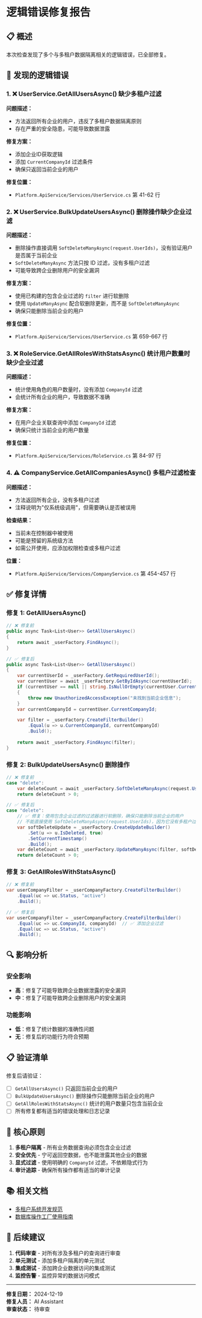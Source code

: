 # 逻辑错误修复报告

## 📋 概述

本次检查发现了多个与多租户数据隔离相关的逻辑错误，已全部修复。

## 🐛 发现的逻辑错误

### 1. ❌ UserService.GetAllUsersAsync() 缺少多租户过滤

**问题描述：**
- 方法返回所有企业的用户，违反了多租户数据隔离原则
- 存在严重的安全隐患，可能导致数据泄露

**修复方案：**
- 添加企业ID获取逻辑
- 添加 `CurrentCompanyId` 过滤条件
- 确保只返回当前企业的用户

**修复位置：**
- `Platform.ApiService/Services/UserService.cs` 第 41-62 行

### 2. ❌ UserService.BulkUpdateUsersAsync() 删除操作缺少企业过滤

**问题描述：**
- 删除操作直接调用 `SoftDeleteManyAsync(request.UserIds)`，没有验证用户是否属于当前企业
- `SoftDeleteManyAsync` 方法只按 ID 过滤，没有多租户过滤
- 可能导致跨企业删除用户的安全漏洞

**修复方案：**
- 使用已构建的包含企业过滤的 `filter` 进行软删除
- 使用 `UpdateManyAsync` 配合软删除更新，而不是 `SoftDeleteManyAsync`
- 确保只能删除当前企业的用户

**修复位置：**
- `Platform.ApiService/Services/UserService.cs` 第 659-667 行

### 3. ❌ RoleService.GetAllRolesWithStatsAsync() 统计用户数量时缺少企业过滤

**问题描述：**
- 统计使用角色的用户数量时，没有添加 `CompanyId` 过滤
- 会统计所有企业的用户，导致数据不准确

**修复方案：**
- 在用户企业关联查询中添加 `CompanyId` 过滤
- 确保只统计当前企业的用户数量

**修复位置：**
- `Platform.ApiService/Services/RoleService.cs` 第 84-97 行

### 4. ⚠️ CompanyService.GetAllCompaniesAsync() 多租户过滤检查

**问题描述：**
- 方法返回所有企业，没有多租户过滤
- 注释说明为"仅系统级调用"，但需要确认是否被误用

**检查结果：**
- 当前未在控制器中被使用
- 可能是预留的系统级方法
- 如需公开使用，应添加权限检查或多租户过滤

**位置：**
- `Platform.ApiService/Services/CompanyService.cs` 第 454-457 行

## ✅ 修复详情

### 修复 1: GetAllUsersAsync()

```csharp
// ❌ 修复前
public async Task<List<User>> GetAllUsersAsync()
{
    return await _userFactory.FindAsync();
}

// ✅ 修复后
public async Task<List<User>> GetAllUsersAsync()
{
    var currentUserId = _userFactory.GetRequiredUserId();
    var currentUser = await _userFactory.GetByIdAsync(currentUserId);
    if (currentUser == null || string.IsNullOrEmpty(currentUser.CurrentCompanyId))
    {
        throw new UnauthorizedAccessException("未找到当前企业信息");
    }
    var currentCompanyId = currentUser.CurrentCompanyId;

    var filter = _userFactory.CreateFilterBuilder()
        .Equal(u => u.CurrentCompanyId, currentCompanyId)
        .Build();
    
    return await _userFactory.FindAsync(filter);
}
```

### 修复 2: BulkUpdateUsersAsync() 删除操作

```csharp
// ❌ 修复前
case "delete":
    var deleteCount = await _userFactory.SoftDeleteManyAsync(request.UserIds);
    return deleteCount > 0;

// ✅ 修复后
case "delete":
    // ✅ 修复：使用包含企业过滤的过滤器进行软删除，确保只能删除当前企业的用户
    // 不能直接使用 SoftDeleteManyAsync(request.UserIds)，因为它没有多租户过滤
    var softDeleteUpdate = _userFactory.CreateUpdateBuilder()
        .Set(u => u.IsDeleted, true)
        .SetCurrentTimestamp()
        .Build();
    var deleteCount = await _userFactory.UpdateManyAsync(filter, softDeleteUpdate);
    return deleteCount > 0;
```

### 修复 3: GetAllRolesWithStatsAsync()

```csharp
// ❌ 修复前
var userCompanyFilter = _userCompanyFactory.CreateFilterBuilder()
    .Equal(uc => uc.Status, "active")
    .Build();

// ✅ 修复后
var userCompanyFilter = _userCompanyFactory.CreateFilterBuilder()
    .Equal(uc => uc.CompanyId, companyId)  // ✅ 添加企业过滤
    .Equal(uc => uc.Status, "active")
    .Build();
```

## 🔍 影响分析

### 安全影响
- **高**：修复了可能导致跨企业数据泄露的安全漏洞
- **中**：修复了可能导致跨企业删除用户的安全漏洞

### 功能影响
- **低**：修复了统计数据的准确性问题
- **无**：修复后的功能行为符合预期

## 📋 验证清单

修复后请验证：

- [ ] `GetAllUsersAsync()` 只返回当前企业的用户
- [ ] `BulkUpdateUsersAsync()` 删除操作只能删除当前企业的用户
- [ ] `GetAllRolesWithStatsAsync()` 统计的用户数量只包含当前企业
- [ ] 所有修复都有适当的错误处理和日志记录

## 🎯 核心原则

1. **多租户隔离** - 所有业务数据查询必须包含企业过滤
2. **安全优先** - 宁可返回空数据，也不能泄露其他企业的数据
3. **显式过滤** - 使用明确的 `CompanyId` 过滤，不依赖隐式行为
4. **审计追踪** - 确保所有操作都有适当的审计记录

## 📚 相关文档

- [多租户系统开发规范](mdc:.cursor/rules/multi-tenant-development.mdc)
- [数据库操作工厂使用指南](mdc:docs/features/DATABASE-OPERATION-FACTORY-GUIDE.md)

## 🔄 后续建议

1. **代码审查** - 对所有涉及多租户的查询进行审查
2. **单元测试** - 添加多租户隔离的单元测试
3. **集成测试** - 添加跨企业数据访问的集成测试
4. **监控告警** - 监控异常的数据访问模式

---

**修复日期：** 2024-12-19  
**修复人员：** AI Assistant  
**审查状态：** 待审查
